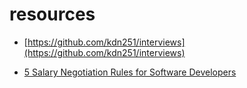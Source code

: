# resources

- [https://github.com/kdn251/interviews](https://github.com/kdn251/interviews)

- [5 Salary Negotiation Rules for Software Developers](https://dev.to/aershov24/5-salary-negotiation-rules-for-software-developers-get-20-on-top-of-your-market-rate-2jii)
